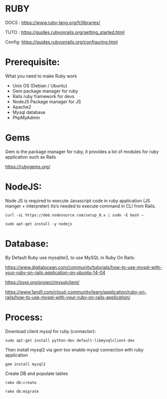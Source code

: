 RUBY
========

DOCS : https://www.ruby-lang.org/fr/libraries/

TUTO : https://guides.rubyonrails.org/getting_started.html

Config: https://guides.rubyonrails.org/configuring.html

# Prerequisite:

What you need to make Ruby work
- Unix		OS (Debian / Ubuntu)
- Gem		package manager for ruby
- Rails		ruby framework for devs 
- NodeJS		Package manager for JS
- Apache2
- Mysql database
- PhpMyAdmin

# Gems

Gem is the package manager for ruby, it provides a lot of modules for ruby application such as Rails

https://rubygems.org/

# NodeJS:

Node JS is required to execute Javascript code in ruby application (JS manger + interpreter)
Its’s needed to execute command in CLI from Rails.

`curl -sL https://deb.nodesource.com/setup_8.x | sudo -E bash –`

`sudo apt-get install -y nodejs`

Database:
========
By Default Ruby use mysqlite3, to use MySQL in Ruby On Rails:

https://www.digitalocean.com/community/tutorials/how-to-use-mysql-with-your-ruby-on-rails-application-on-ubuntu-14-04

https://pypi.org/project/mysqlclient/

https://www.1and1.com/cloud-community/learn/application/ruby-on-rails/how-to-use-mysql-with-your-ruby-on-rails-application/

# Process:

Download client mysql for ruby (connector):

`sudo apt-get install python-dev default-libmysqlclient-dev`

Then install mysql2 via gem too enable mysql connection with ruby application

`gem install mysql2`

Create DB and populate tables

`rake db:create`

`rake db:migrate`

